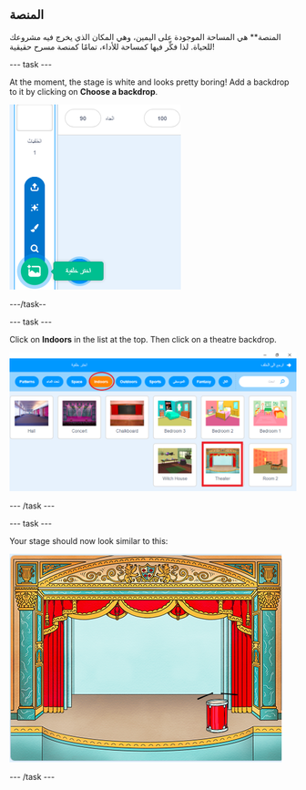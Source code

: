 ## المنصة

</strong>المنصة** هي المساحة الموجودة على اليمين، وهي المكان الذي يخرج فيه مشروعك للحياة. لذا فكِّر فيها كمساحة للأداء، تمامًا كمنصة مسرح حقيقية!</p> 

\--- task \---

At the moment, the stage is white and looks pretty boring! Add a backdrop to it by clicking on **Choose a backdrop**.

![screenshot](images/band-stage-choose.png)

\---/task--

\--- task \---

Click on **Indoors** in the list at the top. Then click on a theatre backdrop.

![screenshot](images/band-backdrop.png)

\--- /task \---

\--- task \---

Your stage should now look similar to this:

![screenshot](images/band-stage.png)

\--- /task \---